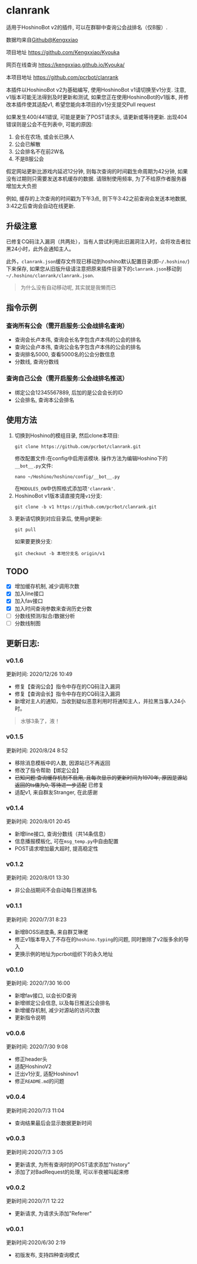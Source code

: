# clanrank
 适用于HoshinoBot v2的插件, 可以在群聊中查询公会战排名（仅B服）. 

数据均来自[Github@Kengxxiao](https://github.com/Kengxxiao)

项目地址 https://github.com/Kengxxiao/Kyouka

网页在线查询 https://kengxxiao.github.io/Kyouka/

本项目地址 https://github.com/pcrbot/clanrank

本插件以HoshinoBot v2为基础编写, 使用HoshinoBot v1请切换至v1分支. 注意, v1版本可能无法得到及时更新和测试, 如果您正在使用HoshinoBot的v1版本, 并修改本插件使其适配v1, 希望您能向本项目的v1分支提交Pull request

如果发生400/441错误, 可能是更新了POST请求头, 请更新或等待更新. 出现404错误则是公会不在列表中, 可能的原因:
1. 会长在农场, 或会长已换人
2. 公会已解散
3. 公会排名不在前2W名
4. 不是B服公会


假定网站更新比游戏内延迟12分钟, 则每次查询的时间戳生命周期为42分钟, 如果没有过期则只需要发送本机缓存的数据. 请限制使用频率, 为了不给原作者服务器增加太大负担 

例如, 缓存的上次查询的时间戳为下午3点, 则下午3:42之前查询会发送本地数据, 3:42之后查询会自动在线更新.


## 升级注意

已修复CQ码注入漏洞（共两处），当有人尝试利用此旧漏洞注入时，会将攻击者拉黑24小时，此外会通知主人。

此外，`clanrank.json`缓存文件现已移动到hoshino默认配置目录(即`~/.hoshino/`)下来保存, 如果您从旧版升级请注意把原来插件目录下的`clanrank.json`移动到`~/.hoshino/clanrank/clanrank.json`.
> 为什么没有自动移动呢, 其实就是我懒而已


## 指令示例
### 查询所有公会（需开启服务:公会战排名查询）
* 查询会长卢本伟, 查询会长名字包含卢本伟的公会的排名
* 查询公会卢本伟, 查询公会名字包含卢本伟的公会的排名
* 查询排名5000, 查看5000名的公会分数信息
* 分数线, 查询分数线
### 查询自己公会（需开启服务:公会战排名推送）
* 绑定公会12345567889, 后加的是公会会长的ID
* 公会排名, 查询本公会排名
## 使用方法
1. 切换到Hoshino的模组目录, 然后clone本项目:
    ```
    git clone https://github.com/pcrbot/clanrank.git
    ```
    修改配置文件:在config中启用该模块. 操作方法为编辑Hoshino下的`__bot__.py`文件:
    ```
    nano ~/Hoshino/hoshino/config/__bot__.py
    ```
    在`MODULES_ON`中仿照格式添加项`'clanrank'`. 
2. HoshinoBot v1版本请直接克隆`v1`分支:
   ```
   git clone -b v1 https://github.com/pcrbot/clanrank.git
   ```
3. 更新请切换到对应目录后, 使用git更新:
   ```
   git pull
   ```
   如果要更换分支:
   ```
   git checkout -b 本地分支名 origin/v1
   ```
## TODO
 - [x] 增加缓存机制, 减少调用次数
 - [x] 加入line接口
 - [x] 加入fav接口
 - [x] 加入时间查询参数来查询历史分数
 - [ ] 分数线预测/拟合/数据分析
 - [ ] 分数线制图
## 更新日志:

### v0.1.6
更新时间: 2020/12/26 10:49
* 修复【查询公会】指令中存在的CQ码注入漏洞
* 修复【查询会长】指令中存在的CQ码注入漏洞
* 新增对主人的通知，当收到疑似恶意利用时将通知主人，并拉黑当事人24小时。
> 水够3条了，液！



### v0.1.5
更新时间: 2020/8/24 8:52
* 移除消息模板中的人数, 因源站已不再返回
* 修改了指令帮助【绑定公会】
* ~~已知问题:查询缓存机制不启用, 且每次显示的更新时间为1970年, 原因是源站返回的ts值为0, 等待进一步适配~~ 已修复
* 适配v1, 来自群友Stranger, 在此感谢

### v0.1.4
更新时间: 2020/8/01 20:45
* 新增line接口, 查询分数线（共14条信息）
* 信息播报模板化, 可在`msg_temp.py`中自由配置
* POST请求增加最大超时, 提高稳定性

### v0.1.2
更新时间: 2020/8/01 13:30
* 非公会战期间不会自动每日推送排名
  
### v0.1.1
更新时间: 2020/7/31 8:23
* 新增BOSS进度条, 来自群艾琳佬
* 修正v1版本导入了不存在的`hoshino.typing`的问题, 同时删除了v2版多余的导入
* 更换示例的地址为pcrbot组织下的永久地址

### v0.1.0
更新时间: 2020/7/30 16:00
* 新增fav接口, 以会长ID查询
* 新增绑定公会信息, 以及每日推送公会排名
* 新增缓存机制, 减少对源站的访问次数
* 更新指令说明

### v0.0.6
更新时间: 2020/7/30 9:08
* 修正header头
* 适配HoshinoV2
* 迁出v1分支, 适配Hoshinov1
* 修正`README.md`的问题
  
### v0.0.4
更新时间:2020/7/3 11:04
* 查询结果最后会显示数据更新时间

### v0.0.3
更新时间:2020/7/3 3:05
* 更新请求, 为所有查询时的POST请求添加"history"
* 添加了对BadRequest的处理, 可以半夜被叫起来修

### v0.0.2
更新时间:2020/7/1 12:22
* 更新请求, 为请求头添加"Referer"

### v0.0.1
更新时间:2020/6/30 2:19
* 初版发布, 支持四种查询模式
